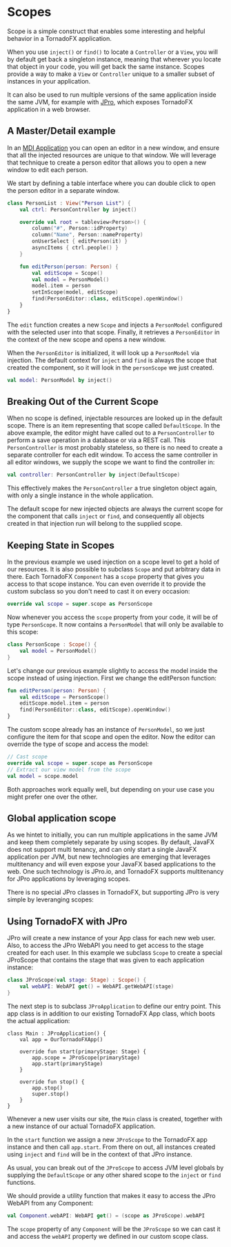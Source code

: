 # Scopes

Scope is a simple construct that enables some interesting and helpful behavior in a TornadoFX application.

When you use `inject()` or `find()` to locate a `Controller` or a `View`, you will by default get back a singleton instance, meaning that wherever you locate that object in your code, you will get back the same instance. Scopes provide a way to make a `View` or `Controller` unique to a smaller subset of instances in your application.

It can also be used to run multiple versions of the same application inside the same JVM, for example with [JPro](http://jpro.io/), which exposes TornadoFX application in a web browser.

## A Master/Detail example

In an [MDI Application](https://en.wikipedia.org/wiki/Multiple_document_interface) you can open an editor in a new window, and ensure that all the injected resources are unique to that window. We will leverage that technique to create a person editor that allows you to open a new window to edit each person.

We start by defining a table interface where you can double click to open the person editor in a separate window.

```kotlin
class PersonList : View("Person List") {
    val ctrl: PersonController by inject()

    override val root = tableview<Person>() {
        column("#", Person::idProperty)
        column("Name", Person::nameProperty)
        onUserSelect { editPerson(it) }
        asyncItems { ctrl.people() }
    }

    fun editPerson(person: Person) {
        val editScope = Scope()
        val model = PersonModel()
        model.item = person
        setInScope(model, editScope)
        find(PersonEditor::class, editScope).openWindow()
    }
}
```

The `edit` function creates a new `Scope` and injects a `PersonModel` configured with the selected user into that scope. Finally, it retrieves a `PersonEditor` in the context of the new scope and opens a new window.

When the `PersonEditor` is initialized, it will look up a `PersonModel` via injection. The default context for `inject` and `find` is always the scope that created the component, so it will look in the `personScope` we just created.

```kotlin
val model: PersonModel by inject()
```

## Breaking Out of the Current Scope

When no scope is defined, injectable resources are looked up in the default scope. There is an item representing that scope called `DefaultScope`. In the above example, the editor might have called out to a `PersonController` to perform a save operation in a database or via a REST call. This `PersonController` is most probably stateless, so there is no need to create a separate controller for each edit window. To access the same controller in all editor windows, we supply the scope we want to find the controller in:

```kotlin
val controller: PersonController by inject(DefaultScope)
```

This effectively makes the `PersonController` a true singleton object again, with only a single instance in the whole application.

The default scope for new injected objects are always the current scope for the component that calls `inject` or `find`, and consequently all objects created in that injection run will belong to the supplied scope.

## Keeping State in Scopes

In the previous example we used injection on a scope level to get a hold of our resources. It is also possible to subclass `Scope` and put arbitrary data in there. Each TornadoFX `Component` has a `scope` property that gives you access to that scope instance. You can even override it to provide the custom subclass so you don't need to cast it on every occasion:

```kotlin
override val scope = super.scope as PersonScope
```

Now whenever you access the `scope` property from your code, it will be of type `PersonScope`. It now contains a `PersonModel` that will only be available to this scope:

```kotlin
class PersonScope : Scope() {
    val model = PersonModel()
}
```

Let's change our previous example slightly to access the model inside the scope instead of using injection. First we change the editPerson function:

```kotlin
fun editPerson(person: Person) {
    val editScope = PersonScope()
    editScope.model.item = person
    find(PersonEditor::class, editScope).openWindow()
}
```

The custom scope already has an instance of `PersonModel`, so we just configure the item for that scope and open the editor. Now the editor can override the type of scope and access the model:

```kotlin
// Cast scope
override val scope = super.scope as PersonScope
// Extract our view model from the scope
val model = scope.model
```

Both approaches work equally well, but depending on your use case you might prefer one over the other.

## Global application scope

As we hintet to initially, you can run multiple applications in the same JVM and keep them completely separate by using scopes. By default, JavaFX does not support multi tenancy, and can only start a single JavaFX application per JVM, but new technologies are emerging that leverages multitenancy and will even expose your JavaFX based applications to the web. One such technology is JPro.io, and TornadoFX supports multitenancy for JPro applications by leveraging scopes.

There is no special JPro classes in TornadoFX, but supporting JPro is very simple by leveranging scopes:

## Using TornadoFX with JPro

JPro will create a new instance of your App class for each new web user. Also, to access the JPro WebAPI you need to get access to the stage created for each user. In this example we subclass `Scope` to create a special JProScope that contains the stage that was given to each application instance:

```kotlin
class JProScope(val stage: Stage) : Scope() {
    val webAPI: WebAPI get() = WebAPI.getWebAPI(stage)
}
```

The next step is to subclass `JProApplication` to define our entry point. This app class is in addition to our existing TornadoFX App class, which boots the actual application:

```
class Main : JProApplication() {
    val app = OurTornadoFXApp()

    override fun start(primaryStage: Stage) {
        app.scope = JProScope(primaryStage)
        app.start(primaryStage)
    }

    override fun stop() {
        app.stop()
        super.stop()
    }
}
```

Whenever a new user visits our site, the `Main` class is created, together with a new instance of our actual TornadoFX application.

In the `start` function we assign a new `JProScope` to the TornadoFX app instance and then call `app.start`. From there on out, all instances created using `inject` and `find` will be in the context of that JPro instance.

As usual, you can break out of the `JProScope` to access JVM level globals by supplying the `DefaultScope` or any other shared scope to the `inject` or `find` functions.

We should provide a utility function that makes it easy to access the JPro WebAPI from any Component:

```kotlin
val Component.webAPI: WebAPI get() = (scope as JProScope).webAPI
```

The `scope` property of any `Component` will be the `JProScope` so we can cast it and access the `webAPI` property we defined in our custom scope class.
